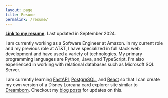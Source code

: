 ```yaml
---
layout: page
title: Resume
permalink: /resume/
---
```


**[Link to my resume][zishi-wu-resume]**. Last updated in September 2024.

I am currently working as a Software Engineer at Amazon. In my current role and my
previous role at AT&T, I have specialized in full stack web development and have used
a variety of technologies. My primary programming languages are Python, Java, and TypeScript.
I'm also experienced in working with relational databases such as Microsoft SQL Server.

I am currently learning [FastAPI][fastapi], [PostgreSQL][postgresql], and [React][react] so that
I can create my own version of a Disney Lorcana card explorer site similar to [Dreamborn][dreamborn].
Checkout my [blog posts][blog] for updates on this.

[zishi-wu-resume]: /assets/documents/Zishi_Wu_Resume_Sep_2024.pdf
[fastapi]: https://fastapi.tiangolo.com/
[postgresql]: https://www.postgresql.org/
[react]: https://react.dev/
[dreamborn]: https://dreamborn.ink/
[blog]: https://zishiwu123.github.io/
